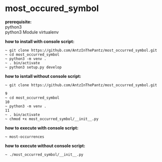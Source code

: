 # most_occured_symbol
**prerequisite:**  
python3  
python3 Module virtualenv

**how to install with console script:**  
```
~ git clone https://github.com/AntzInThePantz/most_occurred_symbol.git  
~ cd most_occurred_symbol  
~ python3 -m venv .  
~ . bin/activate  
~ python3 setup.py develop  
```

**how to isntall without console script:**  
```
~ git clone https://github.com/AntzInThePantz/most_occurred_symbol.git  
9
~ cd most_occurred_symbol  
10
~ python3 -m venv .  
11
~ . bin/activate  
~ chmod +x most_occurred_symbol/__init__.py
```

**how to execute with console script:**  
```
~ most-occurrences
```

**how to execute without console script:**  
```
~ ./most_occurred_symbol/__init__.py
```
